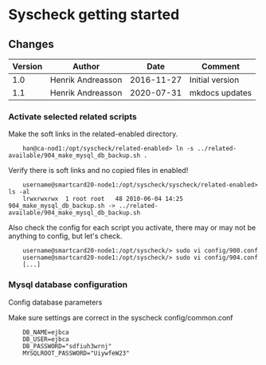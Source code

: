 # Syscheck getting started


## Changes

|Version   |Author             |Date        |Comment                      |
|----------|-------------------|------------|-----------------------------|
| 1.0      | Henrik Andreasson | 2016-11-27 | Initial version             |
| 1.1      | Henrik Andreasson | 2020-07-31 | mkdocs updates              |



### Activate selected related scripts


Make the soft links in the related-enabled directory.

        han@ca-nod1:/opt/syscheck/related-enabled> ln -s ../related-available/904_make_mysql_db_backup.sh .

Verify there is soft links and no copied files in enabled!


        username@smartcard20-node1:/opt/syscheck/syscheck/related-enabled> ls -al
        lrwxrwxrwx  1 root root   48 2010-06-04 14:25 904_make_mysql_db_backup.sh -> ../related-available/904_make_mysql_db_backup.sh

Also check the config for each script you activate, there may or may not be anything to config, but let's check.

        username@smartcard20-node1:/opt/syscheck/> sudo vi config/900.conf
        username@smartcard20-node1:/opt/syscheck/> sudo vi config/904.conf
        [...]

### Mysql database configuration


Config database parameters

Make sure settings are correct in the syscheck config/common.conf

        DB_NAME=ejbca
        DB_USER=ejbca
        DB_PASSWORD="sdfiuh3wrnj"
        MYSQLROOT_PASSWORD="UiywfeW23"
